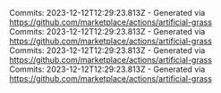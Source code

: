 Commits: 2023-12-12T12:29:23.813Z - Generated via https://github.com/marketplace/actions/artificial-grass
<br>
Commits: 2023-12-12T12:29:23.813Z - Generated via https://github.com/marketplace/actions/artificial-grass
<br>
Commits: 2023-12-12T12:29:23.813Z - Generated via https://github.com/marketplace/actions/artificial-grass
<br>
Commits: 2023-12-12T12:29:23.813Z - Generated via https://github.com/marketplace/actions/artificial-grass
<br>
